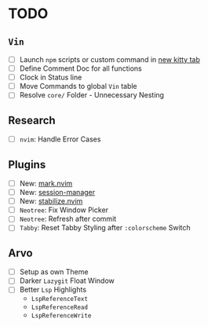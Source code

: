 # TODO

## `Vin`

- [ ] Launch `npm` scripts or custom command in [new kitty tab](https://sw.kovidgoyal.net/kitty/remote-control/#)
- [ ] Define Comment Doc for all functions
- [ ] Clock in Status line
- [ ] Move Commands to global `Vin` table
- [ ] Resolve `core/` Folder - Unnecessary Nesting

## Research

- [ ] `nvim`: Handle Error Cases

## Plugins

- [ ] New: [mark.nvim](https://github.com/chentoast/marks.nvim?utm_source=pocket_mylist)
- [ ] New: [session-manager](https://github.com/emuel-vassallo/nvim/blob/main/lua/plugins/configs/session-manager.lua)
- [ ] New: [stabilize.nvim](https://github.com/luukvbaal/stabilize.nvim)
- [ ] `Neotree`: Fix Window Picker
- [ ] `Neotree`: Refresh after commit
- [ ] `Tabby`: Reset Tabby Styling after `:colorscheme` Switch

## Arvo

- [ ] Setup as own Theme
- [ ] Darker `Lazygit` Float Window
- [ ] Better `Lsp` Highlights
    - `LspReferenceText`
    - `LspReferenceRead`
    - `LspReferenceWrite`
